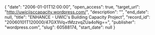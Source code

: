 {
  "date": "2006-01-01T12:00:00", 
  "open_access": true, 
  "target_url": "http://uwicjisccapacity.wordpress.com/", 
  "description": "", 
  "end_date": null, 
  "title": "ENHANCE - UWIC's Building Capacity Project", 
  "record_id": "20060101T120000/47GX1lVq+tMzzvqZUa4oNg==", 
  "publisher": "wordpress.com", 
  "slug": 60588174, 
  "start_date": null
}

